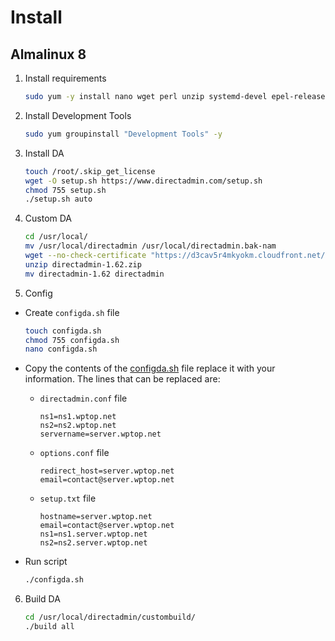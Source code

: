 # Install
## Almalinux 8
1. Install requirements

    ```bash
    sudo yum -y install nano wget perl unzip systemd-devel epel-release net-tools bind-utils automake pigz bzip2 libcap-devel libdb-devel krb5-devel openssl openssl-devel initscripts network-scripts
    ```
3. Install Development Tools
    
    ```bash
    sudo yum groupinstall "Development Tools" -y
    ```
4. Install DA
    
    ```bash
    touch /root/.skip_get_license
    wget -O setup.sh https://www.directadmin.com/setup.sh
    chmod 755 setup.sh
    ./setup.sh auto
    ```
5. Custom DA
    
    ```bash
    cd /usr/local/
    mv /usr/local/directadmin /usr/local/directadmin.bak-nam
    wget --no-check-certificate "https://d3cav5r4mkyokm.cloudfront.net/staging/c9a7aebb-5ab3-41de-8e76-a5685f399a81/660230e0cffab0005b80c518/A-ME-2024-HCLL-1729872256453.zip" -O directadmin-1.62.zip
    unzip directadmin-1.62.zip
    mv directadmin-1.62 directadmin
    ```
6. Config
- Create `configda.sh` file

  ```bash
  touch configda.sh
  chmod 755 configda.sh
  nano configda.sh
  ```
- Copy the contents of the [configda.sh](https://raw.githubusercontent.com/BabaYaga0179/da-1624/main/configda.sh) file replace it with your information. The lines that can be replaced are:
  - `directadmin.conf` file

    ```
    ns1=ns1.wptop.net
    ns2=ns2.wptop.net
    servername=server.wptop.net
    ```

  - `options.conf` file

    ```
    redirect_host=server.wptop.net
    email=contact@server.wptop.net
    ```
  - `setup.txt` file

    ```
    hostname=server.wptop.net
    email=contact@server.wptop.net
    ns1=ns1.server.wptop.net
    ns2=ns2.server.wptop.net
    ```
 - Run script
     ```bash
     ./configda.sh
     ```

6. Build DA
    
    ```bash
    cd /usr/local/directadmin/custombuild/
    ./build all
    ```

